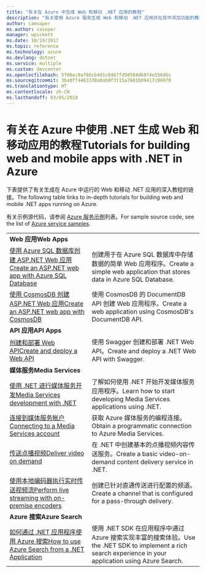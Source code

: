 ```yaml
---
title: "有关在 Azure 中生成 Web 和移动 .NET 应用的教程"
description: "有关使用 Azure 服务生成 Web 和移动 .NET 应用并在其中添加功能的教程。"
author: camsoper
ms.author: casoper
manager: wpickett
ms.date: 10/19/2017
ms.topic: reference
ms.technology: azure
ms.devlang: dotnet
ms.service: multiple
ms.custom: devcenter
ms.openlocfilehash: 5f06ec0af86cb4d1c8467fd50504d6074e556d6c
ms.sourcegitcommit: 3ba0ff4463338a0ab0f3f15a7601b89417c06970
ms.translationtype: HT
ms.contentlocale: zh-CN
ms.lasthandoff: 03/05/2018
---
```

# <a name="tutorials-for-building-web-and-mobile-apps-with-net-in-azure"></a><span data-ttu-id="2500d-103">有关在 Azure 中使用 .NET 生成 Web 和移动应用的教程</span><span class="sxs-lookup"><span data-stu-id="2500d-103">Tutorials for building web and mobile apps with .NET in Azure</span></span>

<span data-ttu-id="2500d-104">下表提供了有关生成在 Azure 中运行的 Web 和移动 .NET 应用的深入教程的链接。</span><span class="sxs-lookup"><span data-stu-id="2500d-104">The following table links to in-depth tutorials for building web and mobile .NET apps running on Azure.</span></span>

<span data-ttu-id="2500d-105">有关示例源代码，请参阅 [Azure 服务示例](https://azure.microsoft.com/resources/samples/?platform=dotnet)列表。</span><span class="sxs-lookup"><span data-stu-id="2500d-105">For sample source code, see the list of [Azure service samples](https://azure.microsoft.com/resources/samples/?platform=dotnet).</span></span>

| | |
|---|---|
| <span data-ttu-id="2500d-106">**Web 应用**</span><span class="sxs-lookup"><span data-stu-id="2500d-106">**Web Apps**</span></span>||
| <span data-ttu-id="2500d-107">[使用 Azure SQL 数据库创建 ASP.NET Web 应用][1]</span><span class="sxs-lookup"><span data-stu-id="2500d-107">[Create an ASP.NET web app with Azure SQL Database][1]</span></span> | <span data-ttu-id="2500d-108">创建用于在 Azure SQL 数据库中存储数据的简单 Web 应用程序。</span><span class="sxs-lookup"><span data-stu-id="2500d-108">Create a simple web application that stores data in Azure SQL Database.</span></span> | 
| <span data-ttu-id="2500d-109">[使用 CosmosDB 创建 ASP.NET Web 应用][2]</span><span class="sxs-lookup"><span data-stu-id="2500d-109">[Create an ASP.NET web app with CosmosDB][2]</span></span> | <span data-ttu-id="2500d-110">使用 CosmosDB 的 DocumentDB API 创建 Web 应用程序。</span><span class="sxs-lookup"><span data-stu-id="2500d-110">Create a web application using CosmosDB's DocumentDB API.</span></span> | 
| <span data-ttu-id="2500d-111">**API 应用**</span><span class="sxs-lookup"><span data-stu-id="2500d-111">**API Apps**</span></span>||
| <span data-ttu-id="2500d-112">[创建和部署 Web API][3]</span><span class="sxs-lookup"><span data-stu-id="2500d-112">[Create and deploy a Web API][3]</span></span> | <span data-ttu-id="2500d-113">使用 Swagger 创建和部署 .NET Web API。</span><span class="sxs-lookup"><span data-stu-id="2500d-113">Create and deploy a .NET Web API with Swagger.</span></span> | 
| <span data-ttu-id="2500d-114">**媒体服务**</span><span class="sxs-lookup"><span data-stu-id="2500d-114">**Media Services**</span></span> | |
| <span data-ttu-id="2500d-115">[使用 .NET 进行媒体服务开发][6]</span><span class="sxs-lookup"><span data-stu-id="2500d-115">[Media Services development with .NET][6]</span></span> | <span data-ttu-id="2500d-116">了解如何使用 .NET 开始开发媒体服务应用程序。</span><span class="sxs-lookup"><span data-stu-id="2500d-116">Learn how to start developing Media Services applications using .NET.</span></span> |
| <span data-ttu-id="2500d-117">[连接到媒体服务帐户][7]</span><span class="sxs-lookup"><span data-stu-id="2500d-117">[Connecting to a Media Services account][7]</span></span> | <span data-ttu-id="2500d-118">获取 Azure 媒体服务的编程连接。</span><span class="sxs-lookup"><span data-stu-id="2500d-118">Obtain a programmatic connection to  Azure Media Services.</span></span> |
| <span data-ttu-id="2500d-119">[传送点播视频][4]</span><span class="sxs-lookup"><span data-stu-id="2500d-119">[Deliver video on demand][4]</span></span> | <span data-ttu-id="2500d-120">在 .NET 中创建基本的点播视频内容传送服务。</span><span class="sxs-lookup"><span data-stu-id="2500d-120">Create a basic video-on-demand content delivery service in .NET.</span></span> | 
| <span data-ttu-id="2500d-121">[使用本地编码器执行实时传送视频流][8]</span><span class="sxs-lookup"><span data-stu-id="2500d-121">[Perform live streaming with on-premise encoders ][8]</span></span> | <span data-ttu-id="2500d-122">创建已针对直通传送进行配置的频道。</span><span class="sxs-lookup"><span data-stu-id="2500d-122">Create a channel that is configured for a pass-through delivery.</span></span> |
| <span data-ttu-id="2500d-123">**Azure 搜索**</span><span class="sxs-lookup"><span data-stu-id="2500d-123">**Azure Search**</span></span>||
| <span data-ttu-id="2500d-124">[如何通过 .NET 应用程序使用 Azure 搜索][5]</span><span class="sxs-lookup"><span data-stu-id="2500d-124">[How to use Azure Search from a .NET Application][5]</span></span> | <span data-ttu-id="2500d-125">使用 .NET SDK 在应用程序中通过 Azure 搜索实现丰富的搜索体验。</span><span class="sxs-lookup"><span data-stu-id="2500d-125">Use the .NET SDK to implement a rich search experience in your application using Azure Search.</span></span> | 



[1]: /azure/app-service-web/app-service-web-tutorial-dotnet-sqldatabase
[2]: /azure/documentdb/documentdb-dotnet-application
[3]: /azure/app-service-api/app-service-api-dotnet-get-started
[4]: /azure/media-services/media-services-dotnet-get-started
[5]: /azure/search/search-howto-dotnet-sdk
[6]: /azure/media-services/media-services-dotnet-how-to-use
[7]: /azure/media-services/media-services-dotnet-connect-programmatically
[8]: /azure/media-services/media-services-dotnet-live-encode-with-onpremises-encoders
